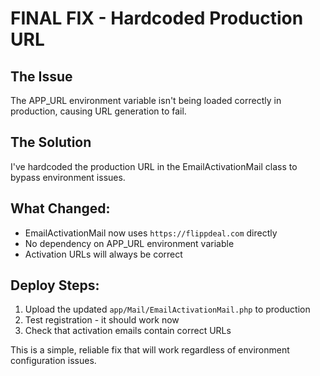 # FINAL FIX - Hardcoded Production URL

## The Issue
The APP_URL environment variable isn't being loaded correctly in production, causing URL generation to fail.

## The Solution
I've hardcoded the production URL in the EmailActivationMail class to bypass environment issues.

## What Changed:
- EmailActivationMail now uses `https://flippdeal.com` directly
- No dependency on APP_URL environment variable
- Activation URLs will always be correct

## Deploy Steps:
1. Upload the updated `app/Mail/EmailActivationMail.php` to production
2. Test registration - it should work now
3. Check that activation emails contain correct URLs

This is a simple, reliable fix that will work regardless of environment configuration issues.

